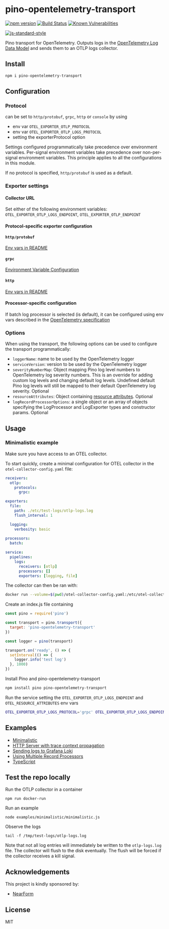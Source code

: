 # pino-opentelemetry-transport

[![npm version](https://img.shields.io/npm/v/pino-opentelemetry-transport)](https://www.npmjs.com/package/pino-opentelemetry-transport)
[![Build Status](https://img.shields.io/github/workflow/status/Vunovati/pino-opentelemetry-transport/CI)](https://github.com/Vunovati/pino-opentelemetry-transport/actions)
[![Known Vulnerabilities](https://snyk.io/test/github/Vunovati/pino-opentelemetry-transport/badge.svg)](https://snyk.io/test/Vunovati/pino-opentelemetry-transport)
<!-- [![Coverage Status](https://coveralls.io/repos/github/Vunovati/pino-opentelemetry-transport/badge.svg?branch=main)](https://coveralls.io/github/Vunovati/pino-opentelemetry-transport?branch=main) -->
[![js-standard-style](https://img.shields.io/badge/code%20style-standard-brightgreen.svg?style=flat)](https://standardjs.com/)

Pino transport for OpenTelemetry. Outputs logs in the [OpenTelemetry Log Data Model](https://github.com/open-telemetry/opentelemetry-specification/blob/fc8289b8879f3a37e1eba5b4e445c94e74b20359/specification/logs/data-model.md) and sends them to an OTLP logs collector.

## Install

```bash
npm i pino-opentelemetry-transport
```

## Configuration

### Protocol

can be set to `http/protobuf`, `grpc`, `http` or `console` by using

* env var `OTEL_EXPORTER_OTLP_PROTOCOL`
* env var `OTEL_EXPORTER_OTLP_LOGS_PROTOCOL`
* setting the exporterProtocol option

Settings configured programmatically take precedence over environment variables. Per-signal environment variables take precedence over non-per-signal environment variables. This principle applies to all the configurations in this module.

If no protocol is specified, `http/protobuf` is used as a default.

### Exporter settings

#### Collector URL

Set either of the following environment variables:
`OTEL_EXPORTER_OTLP_LOGS_ENDPOINT`,
`OTEL_EXPORTER_OTLP_ENDPOINT`

#### Protocol-specific exporter configuration

#### `http/protobuf`

[Env vars in README](https://github.com/open-telemetry/opentelemetry-js/blob/d4a41bd815dd50703f692000a70c59235ad71959/experimental/packages/exporter-trace-otlp-proto/README.md#exporter-timeout-configuration)

#### `grpc`

[Environment Variable Configuration](https://github.com/open-telemetry/opentelemetry-js/blob/d4a41bd815dd50703f692000a70c59235ad71959/experimental/packages/exporter-logs-otlp-grpc/README.md#environment-variable-configuration)

#### `http`

[Env vars in README](https://github.com/open-telemetry/opentelemetry-js/blob/d4a41bd815dd50703f692000a70c59235ad71959/experimental/packages/exporter-trace-otlp-http/README.md#configuration-options-as-environment-variables)

#### Processor-specific configuration

If batch log processor is selected (is default), it can be configured using env vars described in the [OpenTelemetry specification](https://opentelemetry.io/docs/specs/otel/configuration/sdk-environment-variables/#batch-logrecord-processor)

### Options

When using the transport, the following options can be used to configure the transport programmatically:

* `loggerName`: name to be used by the OpenTelemetry logger
* `serviceVersion`: version to be used by the OpenTelemetry logger
* `severityNumberMap`: Object mapping Pino log level numbers to OpenTelemetry log severity numbers. This is an override for adding custom log levels and changing default log levels. Undefined default Pino log levels will still be mapped to their default OpenTelemetry log severity. Optional
* `resourceAttributes`: Object containing [resource attributes](https://opentelemetry.io/docs/instrumentation/js/resources/). Optional
* `logRecordProcessorOptions`: a single object or an array of objects specifying the LogProcessor and LogExporter types and constructor params. Optional

## Usage

### Minimalistic example

Make sure you have access to an OTEL collector.

To start quickly, create a minimal configuration for OTEL collector in the `otel-collector-config.yaml` file:

```yaml
receivers:
  otlp:
    protocols:
      grpc:

exporters:
  file:
    path: ./etc/test-logs/otlp-logs.log
    flush_interval: 1

  logging:
    verbosity: basic
  
processors:
  batch:

service:
  pipelines:
    logs:
      receivers: [otlp]
      processors: []
      exporters: [logging, file]
```

The collector can then be ran with:

```bash
docker run --volume=$(pwd)/otel-collector-config.yaml:/etc/otel-collector-config.yaml:rw --volume=/tmp/test-logs:/etc/test-logs:rw -p 4317:4317 -d otel/opentelemetry-collector-contrib:latest --config=/etc/otel-collector-config.yaml
```

Create an index.js file containing

```js
const pino = require('pino')

const transport = pino.transport({
  target: 'pino-opentelemetry-transport'
})

const logger = pino(transport)

transport.on('ready', () => {
  setInterval(() => {
    logger.info('test log')
  }, 1000)
})
```

Install Pino and pino-opentelemetry-transport

```bash
npm install pino pino-opentelemetry-transport
```

Run the service setting the `OTEL_EXPORTER_OTLP_LOGS_ENDPOINT` and `OTEL_RESOURCE_ATTRIBUTES` env vars

```bash
OTEL_EXPORTER_OTLP_LOGS_PROTOCOL='grpc' OTEL_EXPORTER_OTLP_LOGS_ENDPOINT=http://localhost:4317 OTEL_RESOURCE_ATTRIBUTES="service.name=my-service,service.version=1.2.3" node index.js
```

## Examples

* [Minimalistic](./examples/minimalistic)
* [HTTP Server with trace context propagation](./examples/trace-context)
* [Sending logs to Grafana Loki](./examples/grafana-loki)
* [Using Multiple Record Processors](./examples/using-multiple-record-processors)
* [TypeScript](./examples/typescript)

## Test the repo locally

Run the OTLP collector in a container

```npm run docker-run```

Run an example

```node examples/minimalistic/minimalistic.js```

Observe the logs

```tail -f /tmp/test-logs/otlp-logs.log```

Note that not all log entries will immediately be written to the `otlp-logs.log` file. The collector will flush to the disk eventually. The flush will be forced if the collector receives a kill signal.

## Acknowledgements

This project is kindly sponsored by:
- [NearForm](https://nearform.com)

## License

MIT
